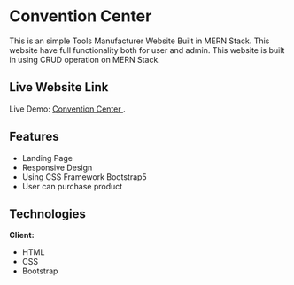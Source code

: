 
# Convention Center

This is an simple Tools Manufacturer Website Built in MERN Stack. This website have full functionality both for user and admin. This website is built in using CRUD operation on MERN Stack.


## Live Website Link
Live Demo: [Convention Center ](https://k-b-convention-center.netlify.app/).
## Features

- Landing Page
- Responsive Design
- Using CSS Framework Bootstrap5
- User can purchase product
## Technologies

**Client:** 
- HTML 
- CSS 
- Bootstrap 
